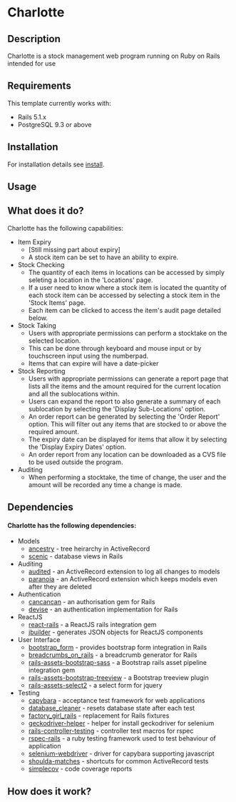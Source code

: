 # Charlotte

## Description

Charlotte is a stock management web program running on Ruby on Rails intended for use 

## Requirements

This template currently works with:

* Rails 5.1.x
* PostgreSQL 9.3 or above

## Installation

For installation details see [install](INSTALL.md).

## Usage

## What does it do?

Charlotte has the following capabilities:
* Item Expiry
    * [Still missing part about expiry]
    * A stock item can be set to have an ability to expire.
* Stock Checking
    * The quantity of each items in locations can be accessed by simply seleting a location in the 'Locations' page.
    * If a user need to know where a stock item is located the quantity of each stock item can be accessed by selecting a stock item in the 'Stock Items' page.
    * Each item can be clicked to access the item's audit page detailed below.
* Stock Taking
    * Users with appropriate permissions can perform a stocktake on the selected location.
    * This can be done through keyboard and mouse input or by touchscreen input using the numberpad.
    * Items that can expire will have a date-picker 
* Stock Reporting
    * Users with appropriate permissions can generate a report page that lists all the items and the amount required for the current location and all the sublocations within.
    * Users can expand the report to also generate a summary of each sublocation by selecting the 'Display Sub-Locations' option.
    * An order report can be generated by selecting the 'Order Report' option. This will filter out any items that are stocked to or above the required amount.
    * The expiry date can be displayed for items that allow it by selecting the 'Display Expiry Dates' option.
    * An order report from any location can be downloaded as a CVS file to be used outside the program.
* Auditing
    * When performing a stocktake, the time of change, the user and the amount will be recorded any time a change is made.


## Dependencies

#### Charlotte has the following dependencies:

* Models
    * [ancestry][] - tree heirarchy in ActiveRecord
    * [scenic][] - database views in Rails
* Auditing
    * [audited][] - an ActiveRecord extension to log all changes to models
    * [paranoia][] - an ActiveRecord extension which keeps models even after they are deleted
* Authentication
    * [cancancan][] - an authorisation gem for Rails
    * [devise][] - an authentication implementation for Rails
* ReactJS
    * [react-rails][] - a ReactJS rails integration gem
    * [jbuilder][] - generates JSON objects for ReactJS components
* User Interface
    * [bootstrap_form][] - provides bootstrap form integration in Rails
    * [breadcrumbs_on_rails][] - a breadcrumb generator for Rails
    * [rails-assets-bootstrap-sass][] - a Bootstrap rails asset pipeline integration gem
    * [rails-assets-bootstrap-treeview][] - a Bootstrap treeview plugin
    * [rails-assets-select2][] - a select form for jquery
* Testing
    * [capybara][] - acceptance test framework for web applications
    * [database_cleaner][] - resets database state after each test
    * [factory_girl_rails][] - replacement for Rails fixtures
    * [geckodriver-helper][] - helper for install geckodriver for selenium
    * [rails-controller-testing][] - controller test macros for rspec
    * [rspec-rails][] - a ruby testing framework used to test behaviour of application
    * [selenium-webdriver][] - driver for capybara supporting javascript
    * [shoulda-matches][] - shortcuts for common ActiveRecord tests
    * [simplecov][] - code coverage reports

## How does it work?


[react-rails]: https://github.com/reactjs/react-rails
[jbuilder]: https://github.com/rails/jbuilder
[bootstrap_form]: https://github.com/bootstrap-ruby/rails-bootstrap-forms
[breadcrumbs_on_rails]: https://github.com/weppos/breadcrumbs_on_rails
[rails-assets-bootstrap-sass]: https://github.com/twbs/bootstrap-sass
[rails-assets-bootstrap-treeview]: https://github.com/jonmiles/bootstrap-treeview
[rails-assets-select2]: https://github.com/select2/select2
[ancestry]: https://github.com/stefankroes/ancestry
[scenic]: https://github.com/thoughtbot/scenic
[cancancan]: https://github.com/CanCanCommunity/cancancan
[devise]: https://github.com/CanCanCommunity/cancancan
[audited]: https://github.com/collectiveidea/audited
[paranoia]: https://github.com/rubysherpas/paranoia
[database_cleaner]: https://github.com/DatabaseCleaner/database_cleaner
[factory_girl_rails]: https://github.com/thoughtbot/factory_girl_rails
[rspec-rails]: https://github.com/rspec/rspec-rails
[shoulda-matches]: https://github.com/thoughtbot/shoulda-matchers
[simplecov]: https://github.com/colszowka/simplecov
[rails-controller-testing]: https://github.com/rails/rails-controller-testing
[capybara]: https://github.com/teamcapybara/capybara
[selenium-webdriver]: https://rubygems.org/gems/selenium-webdriver/versions/2.48.1
[geckodriver-helper]: https://github.com/DevicoSolutions/geckodriver-helper

